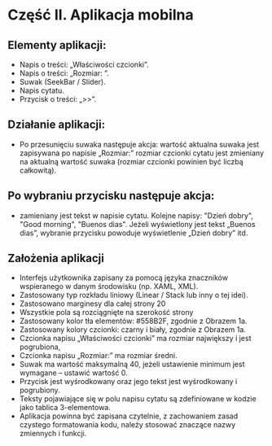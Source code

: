 # Część II. Aplikacja mobilna 
 
## Elementy aplikacji: 
- Napis o treści: „Właściwości czcionki”. 
- Napis o treści: „Rozmiar: ”. 
- Suwak (SeekBar / Slider). 
- Napis cytatu. 
- Przycisk o treści: „>>”. 
## Działanie aplikacji: 
- Po przesunięciu suwaka następuje akcja: 
  wartość aktualna suwaka jest zapisywana po napisie „Rozmiar:” 
  rozmiar czcionki cytatu jest zmieniany na aktualną wartość suwaka (rozmiar czcionki powinien być liczbą całkowitą). 
## Po wybraniu przycisku następuje akcja: 
 - zamieniany jest tekst w napisie cytatu. Kolejne napisy: "Dzień dobry", "Good morning", "Buenos dias". Jeżeli wyświetlony jest tekst „Buenos dias”, wybranie przycisku powoduje wyświetlenie „Dzień dobry” itd. 
## Założenia aplikacji
- Interfejs użytkownika zapisany za pomocą języka znaczników wspieranego w danym środowisku (np.  XAML, XML). 
- Zastosowany typ rozkładu liniowy (Linear / Stack lub inny o tej idei). 
- Zastosowano marginesy dla całej strony 20 
- Wszystkie pola są rozciągnięte na szerokość strony 
- Zastosowany kolor tła elementów: #558B2F, zgodnie z Obrazem 1a. 
- Zastosowany kolory czcionki: czarny i biały, zgodnie z Obrazem 1a. 
- Czcionka napisu „Właściwości czcionki” ma rozmiar największy i jest pogrubiona,  
- Czcionka napisu „Rozmiar:” ma rozmiar średni.  
- Suwak ma wartość maksymalną 40, jeżeli ustawienie minimum jest wymagane – ustawić wartość 0. 
- Przycisk jest wyśrodkowany oraz jego tekst jest wyśrodkowany i pogrubiony. 
- Teksty pojawiające się w polu napisu cytatu są zdefiniowane w kodzie jako tablica 3-elementowa.  
- Aplikacja powinna być zapisana czytelnie, z zachowaniem zasad czystego formatowania kodu, należy stosować znaczące nazwy zmiennych i funkcji. 
